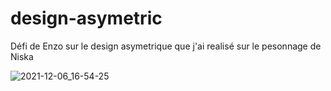 # design-asymetric
Défi de Enzo sur le design asymetrique que j'ai realisé sur le pesonnage de Niska

![2021-12-06_16-54-25](https://user-images.githubusercontent.com/81830567/144858414-a861d67c-9b1d-4042-a168-fa25d11b2761.png)
